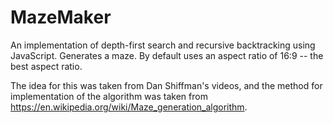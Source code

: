 # MazeMaker
An implementation of depth-first search and recursive backtracking using JavaScript.
Generates a maze.
By default uses an aspect ratio of 16:9 -- the best aspect ratio.

The idea for this was taken from Dan Shiffman's videos, and the method for implementation of the algorithm was taken from https://en.wikipedia.org/wiki/Maze_generation_algorithm.
